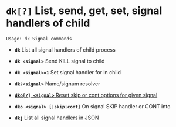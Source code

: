 <!-- TITLE: dk -->

#  **`dk[?]`** List, send, get, set, signal handlers of child


```text
Usage: dk Signal commands
```


- **`dk`** List all signal handlers of child process
- **`dk <signal>`** Send KILL signal to child
- **`dk <signal>=1`** Set signal handler for <signal> in child
- **`dk?<signal>`** Name/signum resolver

- [ **`dko[?] <signal>`** Reset skip or cont options for given signal](/options/d/dk/dko)

- **`dko <signal> [|skip|cont]`** On signal SKIP handler or CONT into
- **`dkj`** List all signal handlers in JSON